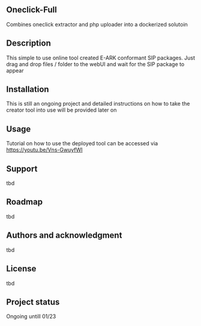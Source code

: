 ## Oneclick-Full

Combines oneclick extractor and php uploader into a dockerized solutoin

## Description
This simple to use online tool created E-ARK conformant SIP packages. Just drag and drop files / folder to the webUI and wait for the SIP package to appear

## Installation
This is still an ongoing project and detailed instructions on how to take the creator tool into use will be provided later on

## Usage
Tutorial on how to use the deployed tool can be accessed via https://youtu.be/Vns-GwuyfWI

## Support
tbd

## Roadmap
tbd


## Authors and acknowledgment
tbd
## License
tbd

## Project status
Ongoing untill 01/23
